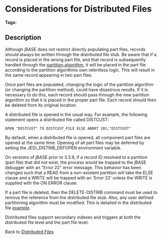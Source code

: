 # Considerations for Distributed Files

<PageHeader />

**Tags:**
<badge text='distributed files' vertical='middle' />

## Description

Although jBASE does not restrict directly populating part files, records should always be written through the distributed file stub. Be aware that if a record is placed in the wrong part file, and that record is subsequently handled through the [partition algorithm](./../partition-algorithm), it will be placed in the part file according to the partition algorithms own relentless logic. This will result in the same record appearing in two part files.

Once part files are populated, changing the logic of the partition algorithm (or changing the partition method), could have disastrous results. If it is necessary to do this, each record should pass through the new partition algorithm so that it is placed in the proper part file. Each record should then be deleted from its original location.

A distributed file is opened in the usual way. For example, the following statement opens a distributed file called DISTCUST:

```
OPEN "DISTCUST" TO DISTCUST_FILE ELSE ABORT 201,"DISTCUST"
```

By default, when a distributed file is opened, all component part files are opened at the same time. Opening of all part files may be deferred by setting the JEDI\_DISTRIB\_DEFOPEN environment variable.

On versions of jBASE prior to 3.3.9, if a record ID resolved to a partition (part file) that did not exist, the process would be trapped to the jBASE debugger with an "Error 22" error message. This behavior has been changed such that a READ from a non-existent partition will take the ELSE clause and a WRITE will be trapped with an 'Error 22' unless the WRITE is supplied with the ON ERROR clause.

If a part file is deleted, then the DELETE-DISTRIB command must be used to remove the reference from the distributed file stub. Also, any user defined partitioning algorithm must be modified. This is detailed in the distributed file [example](./../../distributed-files/distributed-files-examples/README.md).

Distributed files support secondary indexes and triggers at both the distributed file level and the part file level.

Back to [Distributed Files](./../README.md)

<PageFooter />
